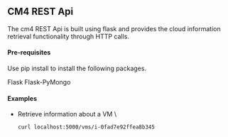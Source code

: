 ## CM4 REST Api

The cm4 REST Api is built using flask and provides the cloud information retrieval functionality through HTTP calls.

#### Pre-requisites
Use pip install to install the following packages.

Flask
Flask-PyMongo

#### Examples
- Retrieve information about a VM \
  ```bash 
  curl localhost:5000/vms/i-0fad7e92ffea8b345
  ```